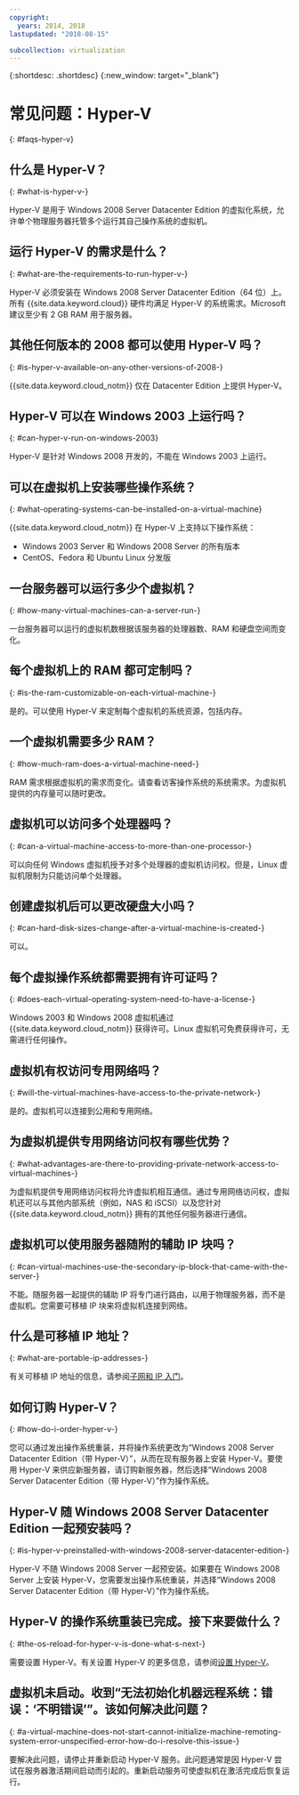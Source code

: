 ```yaml
---
copyright:
  years: 2014, 2018
lastupdated: "2018-08-15"

subcollection: virtualization
---
```

{:shortdesc: .shortdesc}
{:new_window: target="_blank"}

# 常见问题：Hyper-V
{: #faqs-hyper-v}

## 什么是 Hyper-V？
{: #what-is-hyper-v-}

Hyper-V 是用于 Windows 2008 Server Datacenter Edition 的虚拟化系统，允许单个物理服务器托管多个运行其自己操作系统的虚拟机。

## 运行 Hyper-V 的需求是什么？
{: #what-are-the-requirements-to-run-hyper-v-}

Hyper-V 必须安装在 Windows 2008 Server Datacenter Edition（64 位）上。所有 {{site.data.keyword.cloud}} 硬件均满足 Hyper-V 的系统需求。Microsoft 建议至少有 2 GB RAM 用于服务器。

## 其他任何版本的 2008 都可以使用 Hyper-V 吗？
{: #is-hyper-v-available-on-any-other-versions-of-2008-}

{{site.data.keyword.cloud_notm}} 仅在 Datacenter Edition 上提供 Hyper-V。

## Hyper-V 可以在 Windows 2003 上运行吗？
{: #can-hyper-v-run-on-windows-2003}

Hyper-V 是针对 Windows 2008 开发的，不能在 Windows 2003 上运行。

## 可以在虚拟机上安装哪些操作系统？
{: #what-operating-systems-can-be-installed-on-a-virtual-machine}

{{site.data.keyword.cloud_notm}} 在 Hyper-V 上支持以下操作系统：

* Windows 2003 Server 和 Windows 2008 Server 的所有版本
* CentOS、Fedora 和 Ubuntu Linux 分发版

## 一台服务器可以运行多少个虚拟机？
{: #how-many-virtual-machines-can-a-server-run-}

一台服务器可以运行的虚拟机数根据该服务器的处理器数、RAM 和硬盘空间而变化。

## 每个虚拟机上的 RAM 都可定制吗？
{: #is-the-ram-customizable-on-each-virtual-machine-}

是的。可以使用 Hyper-V 来定制每个虚拟机的系统资源，包括内存。

## 一个虚拟机需要多少 RAM？
{: #how-much-ram-does-a-virtual-machine-need-}

RAM 需求根据虚拟机的需求而变化。请查看访客操作系统的系统需求。为虚拟机提供的内存量可以随时更改。

## 虚拟机可以访问多个处理器吗？
{: #can-a-virtual-machine-access-to-more-than-one-processor-}

可以向任何 Windows 虚拟机授予对多个处理器的虚拟机访问权。但是，Linux 虚拟机限制为只能访问单个处理器。

## 创建虚拟机后可以更改硬盘大小吗？
{: #can-hard-disk-sizes-change-after-a-virtual-machine-is-created-}

可以。

## 每个虚拟操作系统都需要拥有许可证吗？
{: #does-each-virtual-operating-system-need-to-have-a-license-}

Windows 2003 和 Windows 2008 虚拟机通过 {{site.data.keyword.cloud_notm}} 获得许可。Linux 虚拟机可免费获得许可，无需进行任何操作。

## 虚拟机有权访问专用网络吗？
{: #will-the-virtual-machines-have-access-to-the-private-network-}

是的。虚拟机可以连接到公用和专用网络。

## 为虚拟机提供专用网络访问权有哪些优势？
{: #what-advantages-are-there-to-providing-private-network-access-to-virtual-machines-}

为虚拟机提供专用网络访问权将允许虚拟机相互通信。通过专用网络访问权，虚拟机还可以与其他内部系统（例如，NAS 和 iSCSI）以及您针对 {{site.data.keyword.cloud_notm}} 拥有的其他任何服务器进行通信。

## 虚拟机可以使用服务器随附的辅助 IP 块吗？
{: #can-virtual-machines-use-the-secondary-ip-block-that-came-with-the-server-}

不能。随服务器一起提供的辅助 IP 将专门进行路由，以用于物理服务器，而不是虚拟机。您需要可移植 IP 块来将虚拟机连接到网络。

## 什么是可移植 IP 地址？
{: #what-are-portable-ip-addresses-}

有关可移植 IP 地址的信息，请参阅[子网和 IP 入门](/docs/infrastructure/subnets?topic=subnets-getting-started-subnets-ips#getting-started-subnets-ips)。

## 如何订购 Hyper-V？
{: #how-do-i-order-hyper-v-}

您可以通过发出操作系统重装，并将操作系统更改为“Windows 2008 Server Datacenter Edition（带 Hyper-V）”，从而在现有服务器上安装 Hyper-V。要使用 Hyper-V 来供应新服务器，请订购新服务器，然后选择“Windows 2008 Server Datacenter Edition（带 Hyper-V）”作为操作系统。

## Hyper-V 随 Windows 2008 Server Datacenter Edition 一起预安装吗？
{: #is-hyper-v-preinstalled-with-windows-2008-server-datacenter-edition-}

Hyper-V 不随 Windows 2008 Server 一起预安装。如果要在 Windows 2008 Server 上安装 Hyper-V，您需要发出操作系统重装，并选择“Windows 2008 Server Datacenter Edition（带 Hyper-V）”作为操作系统。

## Hyper-V 的操作系统重装已完成。接下来要做什么？
{: #the-os-reload-for-hyper-v-is-done-what-s-next-}

需要设置 Hyper-V。有关设置 Hyper-V 的更多信息，请参阅[设置 Hyper-V](/docs/infrastructure/virtualization?topic=Virtualization-setting-up-hyper-v)。

## 虚拟机未启动。收到“无法初始化机器远程系统：错误：‘不明错误’”。该如何解决此问题？
{: #a-virtual-machine-does-not-start-cannot-initialize-machine-remoting-system-error-unspecified-error-how-do-i-resolve-this-issue-}

要解决此问题，请停止并重新启动 Hyper-V 服务。此问题通常是因 Hyper-V 尝试在服务器激活期间启动而引起的。重新启动服务可使虚拟机在激活完成后恢复运行。
